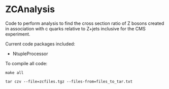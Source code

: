 # ZCAnalysis

Code to perform analysis to find the cross section ratio of Z bosons created in
association with c quarks relative to Z+jets inclusive for the CMS experiment.

Current code packages included:
- NtupleProcessor

To compile all code:

```
make all
```

```
tar czv --file=zcfiles.tgz --files-from=files_to_tar.txt
```
